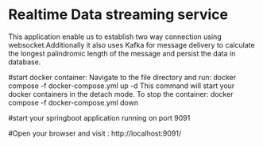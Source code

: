 # Realtime Data streaming service
This application enable us to establish two way connection using websocket.Additionally it also uses Kafka for message delivery to calculate the longest palindromic length of the message and persist the data in database.

#start docker container:
Navigate to the file directory and run:
docker compose -f docker-compose.yml up -d
This command will start your docker containers in the detach mode.
To stop the container:
docker compose -f docker-compose.yml down

#start your springboot application running on port 9091

#Open your browser and visit : http://localhost:9091/
